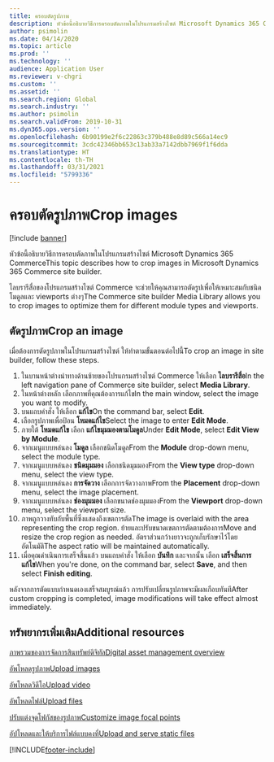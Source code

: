 ```yaml
---
title: ครอบตัดรูปภาพ
description: หัวข้อนี้อธิบายวิธีการครอบตัดภาพในโปรแกรมสร้างไซต์ Microsoft Dynamics 365 Commerce
author: psimolin
ms.date: 04/14/2020
ms.topic: article
ms.prod: ''
ms.technology: ''
audience: Application User
ms.reviewer: v-chgri
ms.custom: ''
ms.assetid: ''
ms.search.region: Global
ms.search.industry: ''
ms.author: psimolin
ms.search.validFrom: 2019-10-31
ms.dyn365.ops.version: ''
ms.openlocfilehash: 6b90199e2f6c22863c379b488e8d89c566a14ec9
ms.sourcegitcommit: 3cdc42346bb653c13ab33a7142dbb7969f1f6dda
ms.translationtype: HT
ms.contentlocale: th-TH
ms.lasthandoff: 03/31/2021
ms.locfileid: "5799336"
---
```

# <a name="crop-images"></a><span data-ttu-id="005f7-103">ครอบตัดรูปภาพ</span><span class="sxs-lookup"><span data-stu-id="005f7-103">Crop images</span></span>

[!include [banner](includes/banner.md)]

<span data-ttu-id="005f7-104">หัวข้อนี้อธิบายวิธีการครอบตัดภาพในโปรแกรมสร้างไซต์ Microsoft Dynamics 365 Commerce</span><span class="sxs-lookup"><span data-stu-id="005f7-104">This topic describes how to crop images in Microsoft Dynamics 365 Commerce site builder.</span></span>

<span data-ttu-id="005f7-105">ไลบรารีสื่อของโปรแกรมสร้างไซต์ Commerce จะช่วยให้คุณสามารถตัดรูปเพื่อให้เหมาะสมกับชนิดโมดูลและ viewports ต่างๆ</span><span class="sxs-lookup"><span data-stu-id="005f7-105">The Commerce site builder Media Library allows you to crop images to optimize them for different module types and viewports.</span></span>

## <a name="crop-an-image"></a><span data-ttu-id="005f7-106">ตัดรูปภาพ</span><span class="sxs-lookup"><span data-stu-id="005f7-106">Crop an image</span></span>

<span data-ttu-id="005f7-107">เมื่อต้องการตัดรูปภาพในโปรแกรมสร้างไซต์ ให้ทำตามขั้นตอนต่อไปนี้</span><span class="sxs-lookup"><span data-stu-id="005f7-107">To crop an image in site builder, follow these steps.</span></span>

1. <span data-ttu-id="005f7-108">ในบานหน้าต่างนำทางด้านซ้ายของโปรแกรมสร้างไซต์ Commerce ให้เลือก **ไลบรารีสื่อ**</span><span class="sxs-lookup"><span data-stu-id="005f7-108">In the left navigation pane of Commerce site builder, select **Media Library**.</span></span>
1. <span data-ttu-id="005f7-109">ในหน้าต่างหลัก เลือกภาพที่คุณต้องการแก้ไข</span><span class="sxs-lookup"><span data-stu-id="005f7-109">In the main window, select the image you want to modify.</span></span>
1. <span data-ttu-id="005f7-110">บนแถบคำสั่ง ให้เลือก **แก้ไข**</span><span class="sxs-lookup"><span data-stu-id="005f7-110">On the command bar, select **Edit**.</span></span>
1. <span data-ttu-id="005f7-111">เลือกรูปภาพเพื่อป้อน **โหมดแก้ไข**</span><span class="sxs-lookup"><span data-stu-id="005f7-111">Select the image to enter **Edit Mode**.</span></span>
1. <span data-ttu-id="005f7-112">ภายใต้ **โหมดแก้ไข** เลือก **แก้ไขมุมมองตามโมดูล**</span><span class="sxs-lookup"><span data-stu-id="005f7-112">Under **Edit Mode**, select **Edit View by Module**.</span></span>
1. <span data-ttu-id="005f7-113">จากเมนูแบบหล่นลง **โมดูล** เลือกชนิดโมดูล</span><span class="sxs-lookup"><span data-stu-id="005f7-113">From the **Module** drop-down menu, select the module type.</span></span>
1. <span data-ttu-id="005f7-114">จากเมนูแบบหล่นลง **ชนิดมุมมอง** เลือกชนิดมุมมอง</span><span class="sxs-lookup"><span data-stu-id="005f7-114">From the **View type** drop-down menu, select the view type.</span></span>
1. <span data-ttu-id="005f7-115">จากเมนูแบบหล่นลง **การจัดวาง** เลือกการจัดวางภาพ</span><span class="sxs-lookup"><span data-stu-id="005f7-115">From the **Placement** drop-down menu, select the image placement.</span></span>
1. <span data-ttu-id="005f7-116">จากเมนูแบบหล่นลง **ช่องมุมมอง** เลือกขนาดช่องมุมมอง</span><span class="sxs-lookup"><span data-stu-id="005f7-116">From the **Viewport** drop-down menu, select the viewport size.</span></span>
1. <span data-ttu-id="005f7-117">ภาพถูกวางทับกับพื้นที่ซึ่งแสดงถึงเขตการตัด</span><span class="sxs-lookup"><span data-stu-id="005f7-117">The image is overlaid with the area representing the crop region.</span></span> <span data-ttu-id="005f7-118">ย้ายและปรับขนาดเขตการตัดตามต้องการ</span><span class="sxs-lookup"><span data-stu-id="005f7-118">Move and resize the crop region as needed.</span></span> <span data-ttu-id="005f7-119">อัตราส่วนกว้างยาวจะถูกเก็บรักษาไว้โดยอัตโนมัติ</span><span class="sxs-lookup"><span data-stu-id="005f7-119">The aspect ratio will be maintained automatically.</span></span>
1. <span data-ttu-id="005f7-120">เมื่อคุณดำเนินการเสร็จสิ้นแล้ว บนแถบคำสั่ง ให้เลือก **บันทึก** และจากนั้น เลือก **เสร็จสิ้นการแก้ไข**</span><span class="sxs-lookup"><span data-stu-id="005f7-120">When you're done, on the command bar, select **Save**, and then select **Finish editing**.</span></span> 

<span data-ttu-id="005f7-121">หลังจากการตัดแบบกำหนดเองเสร็จสมบูรณ์แล้ว การปรับเปลี่ยนรูปภาพจะมีผลเกือบทันที</span><span class="sxs-lookup"><span data-stu-id="005f7-121">After custom cropping is completed, image modifications will take effect almost immediately.</span></span>

## <a name="additional-resources"></a><span data-ttu-id="005f7-122">ทรัพยากรเพิ่มเติม</span><span class="sxs-lookup"><span data-stu-id="005f7-122">Additional resources</span></span>

[<span data-ttu-id="005f7-123">ภาพรวมของการจัดการสินทรัพย์ดิจิทัล</span><span class="sxs-lookup"><span data-stu-id="005f7-123">Digital asset management overview</span></span>](dam-overview.md)

[<span data-ttu-id="005f7-124">อัพโหลดรูปภาพ</span><span class="sxs-lookup"><span data-stu-id="005f7-124">Upload images</span></span>](dam-upload-images.md)

[<span data-ttu-id="005f7-125">อัพโหลดวิดีโอ</span><span class="sxs-lookup"><span data-stu-id="005f7-125">Upload video</span></span>](dam-upload-video.md)

[<span data-ttu-id="005f7-126">อัพโหลดไฟล์</span><span class="sxs-lookup"><span data-stu-id="005f7-126">Upload files</span></span>](dam-upload-files.md)

[<span data-ttu-id="005f7-127">ปรับแต่งจุดโฟกัสของรูปภาพ</span><span class="sxs-lookup"><span data-stu-id="005f7-127">Customize image focal points</span></span>](dam-custom-focal-point.md)

[<span data-ttu-id="005f7-128">อัปโหลดและให้บริการไฟล์แบบคงที่</span><span class="sxs-lookup"><span data-stu-id="005f7-128">Upload and serve static files</span></span>](upload-serve-static-files.md)


[!INCLUDE[footer-include](../includes/footer-banner.md)]
